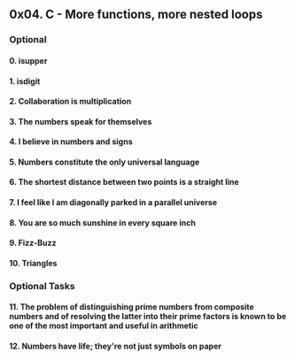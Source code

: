 ## 0x04. C - More functions, more nested loops
### Optional
#### 0. isupper 
#### 1. isdigit
#### 2. Collaboration is multiplication
#### 3. The numbers speak for themselves
#### 4. I believe in numbers and signs
#### 5. Numbers constitute the only universal language
#### 6. The shortest distance between two points is a straight line
#### 7. I feel like I am diagonally parked in a parallel universe
#### 8. You are so much sunshine in every square inch
#### 9. Fizz-Buzz
#### 10. Triangles

### Optional Tasks
#### 11. The problem of distinguishing prime numbers from composite numbers and of resolving the latter into their prime factors is known to be one of the most important and useful in arithmetic
#### 12. Numbers have life; they're not just symbols on paper  
